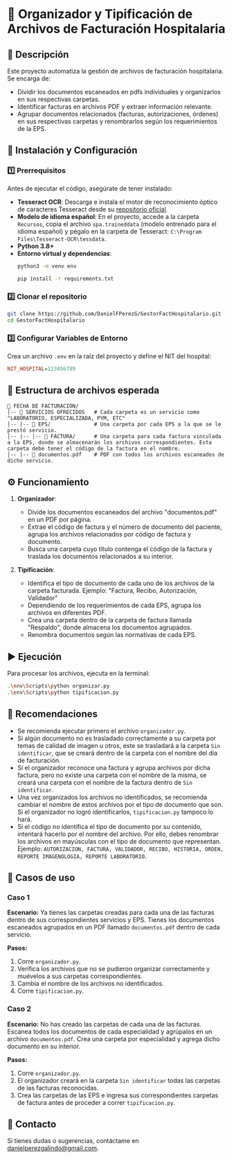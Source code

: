 # 📌 Organizador y Tipificación de Archivos de Facturación Hospitalaria

## 📝 Descripción
Este proyecto automatiza la gestión de archivos de facturación hospitalaria. Se encarga de:

- Dividir los documentos escaneados en pdfs individuales y organizarlos en sus respectivas carpetas.
- Identificar facturas en archivos PDF y extraer información relevante.
- Agrupar documentos relacionados (facturas, autorizaciones, órdenes) en sus respectivas carpetas y renombrarlos según los requerimientos de la EPS.

## 🚀 Instalación y Configuración
### 1️⃣ Prerrequisitos
Antes de ejecutar el código, asegúrate de tener instalado:

- **Tesseract OCR**: Descarga e instala el motor de reconocimiento óptico de caracteres Tesseract desde su [repositorio oficial](https://github.com/UB-Mannheim/tesseract/wiki).
- **Modelo de idioma español**: En el proyecto, accede a la carpeta `Recursos`, copia el archivo `spa.traineddata` (modelo entrenado para el idioma español) y pégalo en la carpeta de Tesseract: `C:\Program Files\Tesseract-OCR\tessdata`.
- **Python 3.8+**
- **Entorno virtual y dependencias**:
  ```bash
  python3 -m venv env

  pip install -r requirements.txt
  ```

### 2️⃣ Clonar el repositorio
```bash
git clone https://github.com/DanielFPerezG/GestorFactHospitalario.git
cd GestorFactHospitalario
```

### 3️⃣ Configurar Variables de Entorno
Crea un archivo `.env` en la raíz del proyecto y define el NIT del hospital:
```ini
NIT_HOSPITAL=123456789
```

## 📂 Estructura de archivos esperada
```
📁 FECHA DE FACTURACIÓN/
│-- 📂 SERVICIOS OFRECIDOS   # Cada carpeta es un servicio como "LABORATORIO, ESPECIALIZADA, PYM, ETC"
│-- |-- 📂 EPS/              # Una carpeta por cada EPS a la que se le prestó servicio.
│-- |-- |-- 📂 FACTURA/      # Una carpeta para cada factura vinculada a la EPS, donde se almacenarán los archivos correspondientes. Esta carpeta debe tener el código de la factura en el nombre.
│-- |-- 📄 documentos.pdf    # PDF con todos los archivos escaneados de dicho servicio.
```

## ⚙️ Funcionamiento
1. **Organizador**:
   - Divide los documentos escaneados del archivo "documentos.pdf" en un PDF por página.
   - Extrae el código de factura y el número de documento del paciente, agrupa los archivos relacionados por código de factura y documento.
   - Busca una carpeta cuyo título contenga el código de la factura y traslada los documentos relacionados a su interior.

2. **Tipificación**:
   - Identifica el tipo de documento de cada uno de los archivos de la carpeta facturada. Ejemplo: "Factura, Recibo, Autorización, Validador"
   - Dependiendo de los requerimientos de cada EPS, agrupa los archivos en diferentes PDF.
   - Crea una carpeta dentro de la carpeta de factura llamada "Respaldo", donde almacena los documentos agrupados.
   - Renombra documentos según las normativas de cada EPS.

## ▶️ Ejecución
Para procesar los archivos, ejecuta en la terminal:
```bash
.\env\Scripts\python organizar.py
.\env\Scripts\python tipificacion.py
```

## 📌 Recomendaciones
- Se recomienda ejecutar primero el archivo `organizador.py`.
- Si algún documento no es trasladado correctamente a su carpeta por temas de calidad de imagen u otros, este se trasladará a la carpeta `Sin identificar`, que se creará dentro de la carpeta con el nombre del día de facturación.
- Si el organizador reconoce una factura y agrupa archivos por dicha factura, pero no existe una carpeta con el nombre de la misma, se creará una carpeta con el nombre de la factura dentro de `Sin identificar`.
- Una vez organizados los archivos no identificados, se recomienda cambiar el nombre de estos archivos por el tipo de documento que son. Si el organizador no logró identificarlos, `tipificacion.py` tampoco lo hará.
- Si el código no identifica el tipo de documento por su contenido, intentará hacerlo por el nombre del archivo. Por ello, debes renombrar los archivos en mayúsculas con el tipo de documento que representan. Ejemplo: `AUTORIZACION, FACTURA, VALIDADOR, RECIBO, HISTORIA, ORDEN, REPORTE IMAGENOLOGIA, REPORTE LABORATORIO`.

## 📌 Casos de uso

### Caso 1
**Escenario:** Ya tienes las carpetas creadas para cada una de las facturas dentro de sus correspondientes servicios y EPS. Tienes los documentos escaneados agrupados en un PDF llamado `documentos.pdf` dentro de cada servicio.

**Pasos:**
1. Corre `organizador.py`.
2. Verifica los archivos que no se pudieron organizar correctamente y muévelos a sus carpetas correspondientes.
3. Cambia el nombre de los archivos no identificados.
4. Corre `tipificacion.py`.

### Caso 2
**Escenario:** No has creado las carpetas de cada una de las facturas. Escanea todos los documentos de cada especialidad y agrúpalos en un archivo `documentos.pdf`. Crea una carpeta por especialidad y agrega dicho documento en su interior.

**Pasos:**
1. Corre `organizador.py`.
2. El organizador creará en la carpeta `Sin identificar` todas las carpetas de las facturas reconocidas.
3. Crea las carpetas de las EPS e ingresa sus correspondientes carpetas de factura antes de proceder a correr `tipificacion.py`.

## 📧 Contacto
Si tienes dudas o sugerencias, contáctame en danielperezgalindo@gmail.com.

